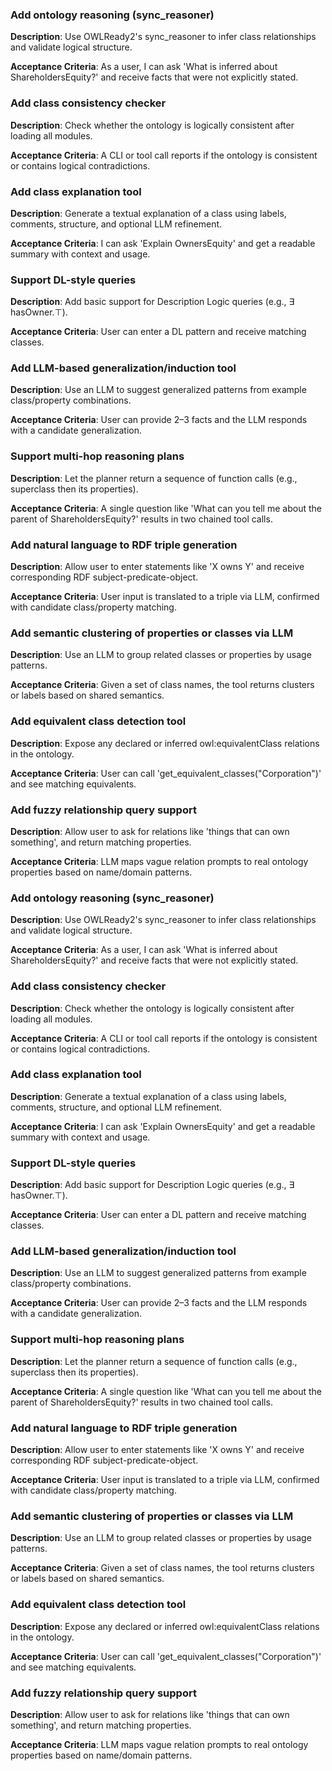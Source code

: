 
### Add ontology reasoning (sync_reasoner)
**Description**: Use OWLReady2's sync_reasoner to infer class relationships and validate logical structure.

**Acceptance Criteria**: As a user, I can ask 'What is inferred about ShareholdersEquity?' and receive facts that were not explicitly stated.


### Add class consistency checker
**Description**: Check whether the ontology is logically consistent after loading all modules.

**Acceptance Criteria**: A CLI or tool call reports if the ontology is consistent or contains logical contradictions.


### Add class explanation tool
**Description**: Generate a textual explanation of a class using labels, comments, structure, and optional LLM refinement.

**Acceptance Criteria**: I can ask 'Explain OwnersEquity' and get a readable summary with context and usage.


### Support DL-style queries
**Description**: Add basic support for Description Logic queries (e.g., ∃ hasOwner.⊤).

**Acceptance Criteria**: User can enter a DL pattern and receive matching classes.


### Add LLM-based generalization/induction tool
**Description**: Use an LLM to suggest generalized patterns from example class/property combinations.

**Acceptance Criteria**: User can provide 2–3 facts and the LLM responds with a candidate generalization.


### Support multi-hop reasoning plans
**Description**: Let the planner return a sequence of function calls (e.g., superclass then its properties).

**Acceptance Criteria**: A single question like 'What can you tell me about the parent of ShareholdersEquity?' results in two chained tool calls.


### Add natural language to RDF triple generation
**Description**: Allow user to enter statements like 'X owns Y' and receive corresponding RDF subject-predicate-object.

**Acceptance Criteria**: User input is translated to a triple via LLM, confirmed with candidate class/property matching.


### Add semantic clustering of properties or classes via LLM
**Description**: Use an LLM to group related classes or properties by usage patterns.

**Acceptance Criteria**: Given a set of class names, the tool returns clusters or labels based on shared semantics.


### Add equivalent class detection tool
**Description**: Expose any declared or inferred owl:equivalentClass relations in the ontology.

**Acceptance Criteria**: User can call 'get_equivalent_classes("Corporation")' and see matching equivalents.


### Add fuzzy relationship query support
**Description**: Allow user to ask for relations like 'things that can own something', and return matching properties.

**Acceptance Criteria**: LLM maps vague relation prompts to real ontology properties based on name/domain patterns.


### Add ontology reasoning (sync_reasoner)
**Description**: Use OWLReady2's sync_reasoner to infer class relationships and validate logical structure.

**Acceptance Criteria**: As a user, I can ask 'What is inferred about ShareholdersEquity?' and receive facts that were not explicitly stated.


### Add class consistency checker
**Description**: Check whether the ontology is logically consistent after loading all modules.

**Acceptance Criteria**: A CLI or tool call reports if the ontology is consistent or contains logical contradictions.


### Add class explanation tool
**Description**: Generate a textual explanation of a class using labels, comments, structure, and optional LLM refinement.

**Acceptance Criteria**: I can ask 'Explain OwnersEquity' and get a readable summary with context and usage.


### Support DL-style queries
**Description**: Add basic support for Description Logic queries (e.g., ∃ hasOwner.⊤).

**Acceptance Criteria**: User can enter a DL pattern and receive matching classes.


### Add LLM-based generalization/induction tool
**Description**: Use an LLM to suggest generalized patterns from example class/property combinations.

**Acceptance Criteria**: User can provide 2–3 facts and the LLM responds with a candidate generalization.


### Support multi-hop reasoning plans
**Description**: Let the planner return a sequence of function calls (e.g., superclass then its properties).

**Acceptance Criteria**: A single question like 'What can you tell me about the parent of ShareholdersEquity?' results in two chained tool calls.


### Add natural language to RDF triple generation
**Description**: Allow user to enter statements like 'X owns Y' and receive corresponding RDF subject-predicate-object.

**Acceptance Criteria**: User input is translated to a triple via LLM, confirmed with candidate class/property matching.


### Add semantic clustering of properties or classes via LLM
**Description**: Use an LLM to group related classes or properties by usage patterns.

**Acceptance Criteria**: Given a set of class names, the tool returns clusters or labels based on shared semantics.


### Add equivalent class detection tool
**Description**: Expose any declared or inferred owl:equivalentClass relations in the ontology.

**Acceptance Criteria**: User can call 'get_equivalent_classes("Corporation")' and see matching equivalents.


### Add fuzzy relationship query support
**Description**: Allow user to ask for relations like 'things that can own something', and return matching properties.

**Acceptance Criteria**: LLM maps vague relation prompts to real ontology properties based on name/domain patterns.

